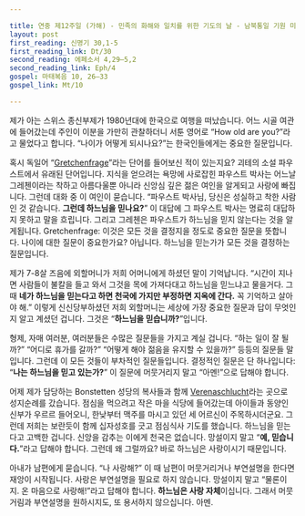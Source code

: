 ```yaml
---

title: 연중 제12주일 (가해) - 민족의 화해와 일치를 위한 기도의 날 - 남북통일 기원 미사
layout: post 
first_reading: 신명기 30,1-5
first_reading_link: Dt/30
second_reading: 에페소서 4,29―5,2 
second_reading_link: Eph/4
gospel: 마태복음 10, 26–33
gospel_link: Mt/10

---
```


제가 아는 스위스 종신부제가 1980년대에 한국으로 여행을 떠났습니다. 어느 시골 여관에 들어갔는데 주인이 이분을 가만히 관찰하더니 서툰 영어로 “How old are you?”라고 물었다고 합니다. “나이가 어떻게 되시나요?”는 한국인들에게는 중요한 질문입니다.

혹시 독일어 “<a href="https://de.wikipedia.org/wiki/Gretchenfrage">Gretchenfrage</a>”라는 단어를 들어보신 적이 있는지요? 괴테의 소설 파우스트에서 유래된 단어입니다. 지식을 얻으려는 욕망에 사로잡힌 파우스트 박사는 어느날 그레첸이라는 착하고 아름다울뿐 아니라 신앙심 깊은 젊은 여인을 알게되고 사랑에 빠집니다. 그런데 대화 중 이 여인이 묻습니다. “파우스트 박사님, 당신은 성실하고 착한 사람인 것 같습니다. <strong>그런데 하느님을 믿나요?</strong>” 이 대답에 그 파우스트 박사는 명료히 대답하지 못하고 말을 흐립니다. 그리고 그레첸은 파우스트가 하느님을 믿지 않는다는 것을 알게됩니다. Gretchenfrage: 이것은 모든 것을 결정지을 정도로 중요한 질문을 뜻합니다. 나이에 대한 질문이 중요한가요? 아닙니다. 하느님을 믿는가가 모든 것을 결정하는 질문입니다.

제가 7-8살 즈음에 외할머니가 저희 어머니에게 하셨던 말이 기억납니다. “시간이 지나면 사람들이 불칼을 들고 와서 그것을 목에 가져다대고 하느님을 믿느냐고 물을거다. 그 때 <strong>네가 하느님을 믿는다고 하면 천국에 가지만 부정하면 지옥에 간다.</strong> 꼭 기억하고 살아야 해.” 이렇게 신신당부하셨던 저희 외할머니는 세상에 가장 중요한 질문과 답이 무엇인지 알고 계셨던 겁니다. 그것은 “<strong>하느님을 믿습니까?</strong>”입니다.

형제, 자매 여러분, 여러분들은 수많은 질문들을 가지고 계실 겁니다. “하는 일이 잘 될까?” “어디로 휴가를 갈까?” “어떻게 해야 젊음을 유지할 수 있을까?” 등등의 질문들 말입니다. 그런데 이 모든 것들이 부차적인 질문들입니다. 결정적인 질문은 단 하나입니다: “<strong>나는 하느님을 믿고 있는가?</strong>” 이 질문에 머뭇거리지 말고 “아멘!”으로 답해야 합니다.

어제 제가 담당하는 Bonstetten 성당의 복사들과 함께 <a href="https://www.einsiedelei.ch/">Verenaschlucht</a>라는 곳으로 성지순례를 갔습니다. 점심을 먹으려고 작은 마을 식당에 들어갔는데 아이들과 동양인 신부가 우르르 들어오니, 한낮부터 맥주를 마시고 있던 세 어르신이 주목하시더군요. 그런데 저희는 보란듯이 함께 십자성호를 긋고 점심식사 기도를 했습니다. 하느님을 믿는다고 고백한 겁니다. 신앙을 감추는 이에게 천국은 없습니다. 망설이지 말고 “<strong>예, 믿습니다.</strong>”라고 답해야 합니다. 그런데 왜 그럴까요? 바로 하느님은 사랑이시기 때문입니다.

아내가 남편에게 묻습니다. “나 사랑해?” 이 때 남편이 머뭇거리거나 부연설명을 한다면 재앙이 시작됩니다. 사랑은 부연설명을 필요로 하지 않습니다. 망설이지 말고 “물론이지. 온 마음으로 사랑해!”라고 답해야 합니다. <strong>하느님은 사랑 자체</strong>이십니다. 그래서 머뭇거림과 부연설명을 원하시지도, 또 용서하지 않으십니다. 아멘.
